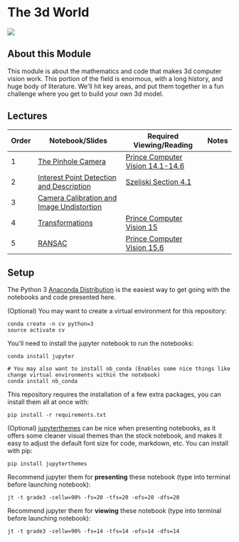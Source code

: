 # The 3d World

![](videos/mapillary.gif)

## About this Module
This module is about the mathematics and code that makes 3d computer vision work. This portion of the field is enormous, with a long history, and huge body of literature. We'll hit key areas, and put them together in a fun challenge where you get to build your own 3d model. 

## Lectures
| Order |   Notebook/Slides  | Required Viewing/Reading |  Notes |
| ----- | ------------------ | ----------------------- | ------------------ |
| 1 | [The Pinhole Camera](https://github.com/unccv/the_3d_world/blob/master/notebooks/The%20Pinhole%20Camera.ipynb) | [Prince Computer Vision 14.1-14.6](http://www.computervisionmodels.com/) |  |
| 2 | [Interest Point Detection and Description](https://github.com/unccv/the_3d_world/blob/master/notebooks/Interest%20Detection%20and%20Description.ipynb) | [Szeliski Section 4.1](http://szeliski.org/Book/) | |
| 3 | [Camera Calibration and Image Undistortion](https://github.com/unccv/the_3d_world/blob/master/notebooks/Camera%20Calibration%20and%20Image%20Undistortion.ipynb) |  | |
| 4 | [Transformations](https://github.com/unccv/the_3d_world/blob/master/notebooks/Transformations.ipynb) | [Prince Computer Vision 15](http://www.computervisionmodels.com/) | |
| 5 | [RANSAC](https://github.com/unccv/the_3d_world/blob/master/notebooks/RANSAC.ipynb) | [Prince Computer Vision 15.6](http://www.computervisionmodels.com/) | |

## Setup 

The Python 3 [Anaconda Distribution](https://www.anaconda.com/download) is the easiest way to get going with the notebooks and code presented here. 

(Optional) You may want to create a virtual environment for this repository: 

~~~
conda create -n cv python=3 
source activate cv
~~~

You'll need to install the jupyter notebook to run the notebooks:

~~~
conda install jupyter

# You may also want to install nb_conda (Enables some nice things like change virtual environments within the notebook)
conda install nb_conda
~~~

This repository requires the installation of a few extra packages, you can install them all at once with:
~~~
pip install -r requirements.txt
~~~

(Optional) [jupyterthemes](https://github.com/dunovank/jupyter-themes) can be nice when presenting notebooks, as it offers some cleaner visual themes than the stock notebook, and makes it easy to adjust the default font size for code, markdown, etc. You can install with pip: 

~~~
pip install jupyterthemes
~~~

Recommend jupyter them for **presenting** these notebook (type into terminal before launching notebook):
~~~
jt -t grade3 -cellw=90% -fs=20 -tfs=20 -ofs=20 -dfs=20
~~~

Recommend jupyter them for **viewing** these notebook (type into terminal before launching notebook):
~~~
jt -t grade3 -cellw=90% -fs=14 -tfs=14 -ofs=14 -dfs=14
~~~